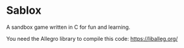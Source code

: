 # Sablox
A sandbox game written in C for fun and learning.

You need the Allegro library to compile this code:
https://liballeg.org/